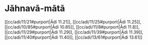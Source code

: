# Jāhnavā-mātā

[[cc/adi/11/21#purport|Ādi 11.21]], [[cc/adi/11/25#purport|Ādi 11.25]], [[cc/adi/10/85#purport|Ādi 10.85]], [[cc/adi/11/8#purport|Ādi 11.8]], [[cc/adi/11/29#purport|Ādi 11.29]], [[cc/adi/11/39#purport|Ādi 11.39]], [[cc/adi/11/40#purport|Ādi 11.40]], [[cc/adi/13/61#purport|Ādi 13.61]]

